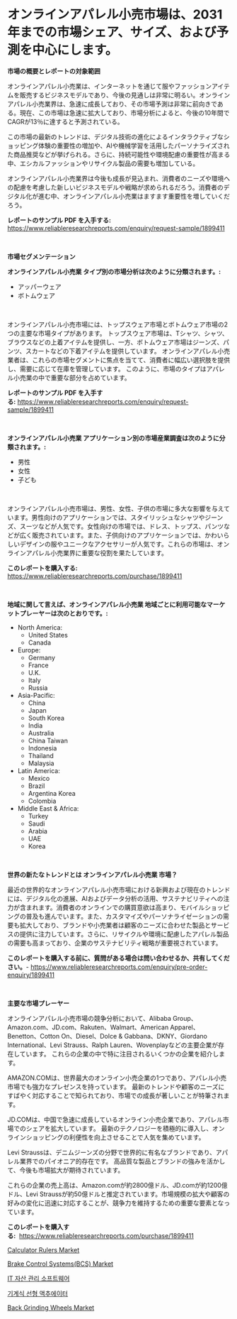 <p><h1>オンラインアパレル小売市場は、2031年までの市場シェア、サイズ、および予測を中心にします。</h1></p><p><strong>市場の概要とレポートの対象範囲</strong></p>
<p><p>オンラインアパレル小売業は、インターネットを通じて服やファッションアイテムを販売するビジネスモデルであり、今後の見通しは非常に明るい。オンラインアパレル小売業界は、急速に成長しており、その市場予測は非常に前向きである。現在、この市場は急速に拡大しており、市場分析によると、今後の10年間でCAGRが13％に達すると予測されている。</p><p>この市場の最新のトレンドは、デジタル技術の進化によるインタラクティブなショッピング体験の重要性の増加や、AIや機械学習を活用したパーソナライズされた商品推奨などが挙げられる。さらに、持続可能性や環境配慮の重要性が高まる中、エシカルファッションやリサイクル製品の需要も増加している。</p><p>オンラインアパレル小売業界は今後も成長が見込まれ、消費者のニーズや環境への配慮を考慮した新しいビジネスモデルや戦略が求められるだろう。消費者のデジタル化が進む中、オンラインアパレル小売業はますます重要性を増していくだろう。</p></p>
<p><strong>レポートのサンプル PDF を入手する:</strong> <a href="https://www.reliableresearchreports.com/enquiry/request-sample/1899411">https://www.reliableresearchreports.com/enquiry/request-sample/1899411</a></p>
<p>&nbsp;</p>
<p><strong>市場セグメンテーション</strong></p>
<p><strong>オンラインアパレル小売業 タイプ別の市場分析は次のように分類されます。:</strong></p>
<p><ul><li>アッパーウェア</li><li>ボトムウェア</li></ul></p>
<p>&nbsp;</p>
<p><p>オンラインアパレル小売市場には、トップスウェア市場とボトムウェア市場の2つの主要な市場タイプがあります。 トップスウェア市場は、Tシャツ、シャツ、ブラウスなどの上着アイテムを提供し、一方、ボトムウェア市場はジーンズ、パンツ、スカートなどの下着アイテムを提供しています。 オンラインアパレル小売業者は、これらの市場セグメントに焦点を当てて、消費者に幅広い選択肢を提供し、需要に応じて在庫を管理しています。 このように、市場のタイプはアパレル小売業の中で重要な部分を占めています。</p></p>
<p><strong>レポートのサンプル PDF を入手する:</strong>&nbsp;<a href="https://www.reliableresearchreports.com/enquiry/request-sample/1899411">https://www.reliableresearchreports.com/enquiry/request-sample/1899411</a></p>
<p>&nbsp;</p>
<p><strong> オンラインアパレル小売業 アプリケーション別の市場産業調査は次のように分類されます。:</strong></p>
<p><ul><li>男性</li><li>女性</li><li>子ども</li></ul></p>
<p>&nbsp;</p>
<p><p>オンラインアパレル小売市場は、男性、女性、子供の市場に多大な影響を与えています。男性向けのアプリケーションでは、スタイリッシュなシャツやジーンズ、スーツなどが人気です。女性向けの市場では、ドレス、トップス、パンツなどが広く販売されています。また、子供向けのアプリケーションでは、かわいらしいデザインの服やユニークなアクセサリーが人気です。これらの市場は、オンラインアパレル小売業界に重要な役割を果たしています。</p></p>
<p><strong>このレポートを購入する:</strong>&nbsp; <a href="https://www.reliableresearchreports.com/purchase/1899411">https://www.reliableresearchreports.com/purchase/1899411</a></p>
<p>&nbsp;</p>
<p><strong>地域に関して言えば、オンラインアパレル小売業 地域ごとに利用可能なマーケットプレーヤーは次のとおりです。:</strong></p>
<p><ul>
    <li>
        North America:
        <ul>
            <li>United States</li>
            <li>Canada</li>
        </ul>
    </li>
    <li>
        Europe:
        <ul>
            <li>Germany</li>
            <li>France</li>
            <li>U.K.</li>
            <li>Italy</li>
            <li>Russia</li>
        </ul>
    </li>
    <li>
        Asia-Pacific:
        <ul>
            <li>China</li>
            <li>Japan</li>
            <li>South Korea</li>
            <li>India</li>
            <li>Australia</li>
            <li>China Taiwan</li>
            <li>Indonesia</li>
            <li>Thailand</li>
            <li>Malaysia</li>
        </ul>
    </li>
    <li>
        Latin America:
        <ul>
            <li>Mexico</li>
            <li>Brazil</li>
            <li>Argentina Korea</li>
            <li>Colombia</li>
        </ul>
    </li>
    <li>
        Middle East & Africa:
        <ul>
            <li>Turkey</li>
            <li>Saudi</li>
            <li>Arabia</li>
            <li>UAE</li>
            <li>Korea</li>
        </ul>
    </li>
    </ul></p>
<p>&nbsp;</p>
<p><strong>世界の新たなトレンドとは オンラインアパレル小売業 市場？</strong></p>
<p><p>最近の世界的なオンラインアパレル小売市場における新興および現在のトレンドには、デジタル化の進展、AIおよびデータ分析の活用、サステナビリティへの注力が含まれます。消費者のオンラインでの購買意欲は高まり、モバイルショッピングの普及も進んでいます。また、カスタマイズやパーソナライゼーションの需要も拡大しており、ブランドや小売業者は顧客のニーズに合わせた製品とサービスの提供に注力しています。さらに、リサイクルや環境に配慮したアパレル製品の需要も高まっており、企業のサステナビリティ戦略が重要視されています。</p></p>
<p><strong>このレポートを購入する前に、質問がある場合は問い合わせるか、共有してください。</strong>- <a href="https://www.reliableresearchreports.com/enquiry/pre-order-enquiry/1899411">https://www.reliableresearchreports.com/enquiry/pre-order-enquiry/1899411</a></p>
<p>&nbsp;</p>
<p><strong>主要な市場プレーヤー</strong></p>
<p><p>オンラインアパレル小売市場の競争分析において、Alibaba Group、Amazon.com、JD.com、Rakuten、Walmart、American Apparel、Benetton、Cotton On、Diesel、Dolce & Gabbana、DKNY、Giordano International、Levi Strauss、Ralph Lauren、Wovenplayなどの主要企業が存在しています。 これらの企業の中で特に注目されるいくつかの企業を紹介します。</p><p>AMAZON.COMは、世界最大のオンライン小売企業の1つであり、アパレル小売市場でも強力なプレゼンスを持っています。 最新のトレンドや顧客のニーズにすばやく対応することで知られており、市場での成長が著しいことが特筆されます。</p><p>JD.COMは、中国で急速に成長しているオンライン小売企業であり、アパレル市場でのシェアを拡大しています。 最新のテクノロジーを積極的に導入し、オンラインショッピングの利便性を向上させることで人気を集めています。</p><p>Levi Straussは、デニムジーンズの分野で世界的に有名なブランドであり、アパレル業界でのパイオニア的存在です。 高品質な製品とブランドの強みを活かして、今後も市場拡大が期待されています。</p><p>これらの企業の売上高は、Amazon.comが約2800億ドル、JD.comが約1200億ドル、Levi Straussが約50億ドルと推定されています。市場規模の拡大や顧客の好みの変化に迅速に対応することが、競争力を維持するための重要な要素となっています。</p></p>
<p><strong>このレポートを購入する:</strong>&nbsp;&nbsp;<a href="https://www.reliableresearchreports.com/purchase/1899411">https://www.reliableresearchreports.com/purchase/1899411</a></p>
<p><p><a href="https://view.publitas.com/reportprime-1/calculator-rulers-market-analysis-examines-its-scope-on-growth-opportunities-and-forecasted-trends-spanning-from-2024-to-2031/">Calculator Rulers Market</a></p><p><a href="https://cedar-agate-3da.notion.site/Brake-Control-Systems-BCS-Market-Research-Report-Provides-Critical-Insights-that-can-help-Shape-Bus-5d13f1e9e19942758d2989b2a04da6ae">Brake Control Systems(BCS) Market</a></p><p><a href="https://medium.com/@maeva.fluchaire/it-%EC%9E%90%EC%82%B0%EA%B4%80%EB%A6%AC-%EC%86%8C%ED%94%84%ED%8A%B8%EC%9B%A8%EC%96%B4-%EC%8B%9C%EC%9E%A5-%EC%8B%9C%EC%9E%A5-cagr-%EC%8B%9C%EC%9E%A5-%EB%8F%99%ED%96%A5-%EB%B0%8F-%EC%84%B1%EC%9E%A5-%EC%A0%84%EB%9E%B5%EC%97%90-%EB%8C%80%ED%95%9C-%ED%86%B5%EC%B0%B0%EB%A0%A5-4bd48ad47213">IT 자산 관리 소프트웨어</a></p><p><a href="https://github.com/vsnao330707/Market-Research-Report-List-1/blob/main/4931810186227.md">기계식 선형 액추에이터</a></p><p><a href="https://github.com/luckyshygirl/Market-Research-Report-List-3/blob/main/back-grinding-wheels-market.md">Back Grinding Wheels Market</a></p></p>